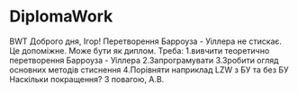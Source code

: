 # DiplomaWork
BWT
Доброго дня, Ігор! 
Перетворення Барроуза - Уіллера не стискає. Це допоміжне. Може бути як диплом.
Треба: 1.вивчити теоретично перетворення Барроуза - Уіллера
             2.Запрограмувати
             3.Зробити огляд основних методів стиснення 
              4.Порівняти наприклад LZW з БУ та без БУ Наскільки покращення?
З повагою, А.В.
